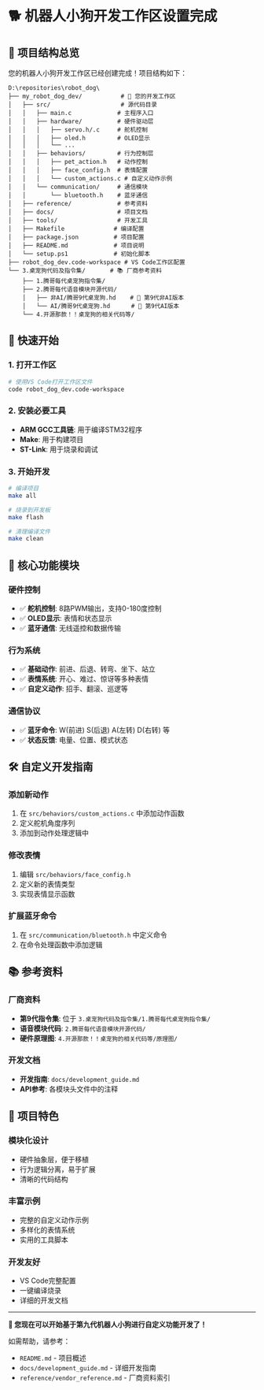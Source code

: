 # 🐕 机器人小狗开发工作区设置完成

## 📁 项目结构总览

您的机器人小狗开发工作区已经创建完成！项目结构如下：

```
D:\repositories\robot_dog\
├── my_robot_dog_dev/           # 🎯 您的开发工作区
│   ├── src/                    # 源代码目录
│   │   ├── main.c             # 主程序入口
│   │   ├── hardware/          # 硬件驱动层
│   │   │   ├── servo.h/.c     # 舵机控制
│   │   │   ├── oled.h         # OLED显示
│   │   │   └── ...
│   │   ├── behaviors/         # 行为控制层
│   │   │   ├── pet_action.h   # 动作控制
│   │   │   ├── face_config.h  # 表情配置
│   │   │   └── custom_actions.c # 自定义动作示例
│   │   └── communication/     # 通信模块
│   │       └── bluetooth.h    # 蓝牙通信
│   ├── reference/             # 参考资料
│   ├── docs/                  # 项目文档
│   ├── tools/                 # 开发工具
│   ├── Makefile              # 编译配置
│   ├── package.json          # 项目配置
│   ├── README.md             # 项目说明
│   └── setup.ps1             # 初始化脚本
├── robot_dog_dev.code-workspace # VS Code工作区配置
└── 3.桌宠狗代码及指令集/       # 📚 厂商参考资料
    ├── 1.腾哥每代桌宠狗指令集/
    ├── 2.腾哥每代语音模块开源代码/
    │   ├── 非AI/腾哥9代桌宠狗.hd    # 🎯 第9代非AI版本
    │   └── AI/腾哥9代桌宠狗.hd      # 🎯 第9代AI版本
    └── 4.开源那款！！桌宠狗的相关代码等/
```

## 🚀 快速开始

### 1. 打开工作区
```bash
# 使用VS Code打开工作区文件
code robot_dog_dev.code-workspace
```

### 2. 安装必要工具
- **ARM GCC工具链**: 用于编译STM32程序
- **Make**: 用于构建项目
- **ST-Link**: 用于烧录和调试

### 3. 开始开发
```bash
# 编译项目
make all

# 烧录到开发板
make flash

# 清理编译文件
make clean
```

## 🎯 核心功能模块

### 硬件控制
- ✅ **舵机控制**: 8路PWM输出，支持0-180度控制
- ✅ **OLED显示**: 表情和状态显示
- ✅ **蓝牙通信**: 无线遥控和数据传输

### 行为系统
- ✅ **基础动作**: 前进、后退、转弯、坐下、站立
- ✅ **表情系统**: 开心、难过、惊讶等多种表情
- ✅ **自定义动作**: 招手、翻滚、巡逻等

### 通信协议
- ✅ **蓝牙命令**: W(前进) S(后退) A(左转) D(右转) 等
- ✅ **状态反馈**: 电量、位置、模式状态

## 🛠️ 自定义开发指南

### 添加新动作
1. 在 `src/behaviors/custom_actions.c` 中添加动作函数
2. 定义舵机角度序列
3. 添加到动作处理逻辑中

### 修改表情
1. 编辑 `src/behaviors/face_config.h`
2. 定义新的表情类型
3. 实现表情显示函数

### 扩展蓝牙命令
1. 在 `src/communication/bluetooth.h` 中定义命令
2. 在命令处理函数中添加逻辑

## 📚 参考资料

### 厂商资料
- **第9代指令集**: 位于 `3.桌宠狗代码及指令集/1.腾哥每代桌宠狗指令集/`
- **语音模块代码**: `2.腾哥每代语音模块开源代码/`
- **硬件原理图**: `4.开源那款！！桌宠狗的相关代码等/原理图/`

### 开发文档
- **开发指南**: `docs/development_guide.md`
- **API参考**: 各模块头文件中的注释

## 🎉 项目特色

### 模块化设计
- 硬件抽象层，便于移植
- 行为逻辑分离，易于扩展
- 清晰的代码结构

### 丰富示例
- 完整的自定义动作示例
- 多样化的表情系统
- 实用的工具脚本

### 开发友好
- VS Code完整配置
- 一键编译烧录
- 详细的开发文档

---

**🎯 您现在可以开始基于第九代机器人小狗进行自定义功能开发了！**

如需帮助，请参考：
- `README.md` - 项目概述
- `docs/development_guide.md` - 详细开发指南
- `reference/vendor_reference.md` - 厂商资料索引
